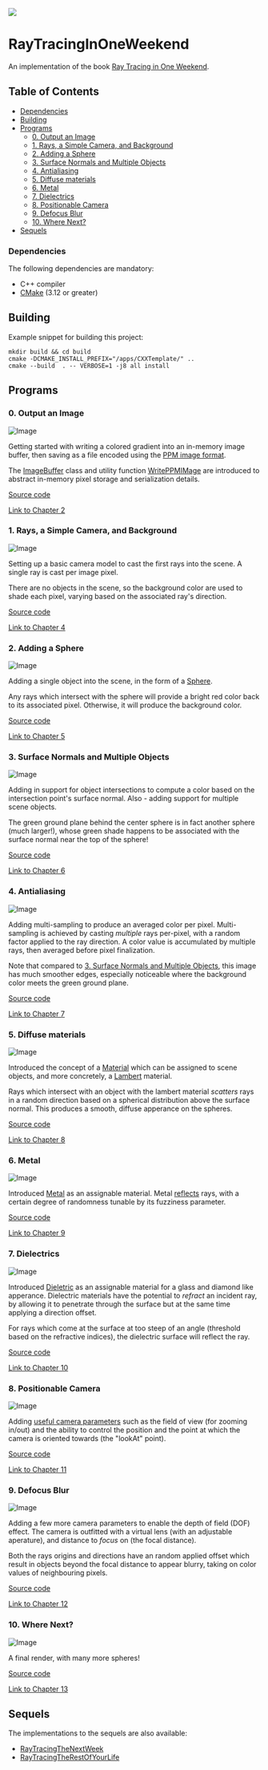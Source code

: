 <a href="https://github.com/moddyz/RayTracingInOneWeekend/actions?query=workflow%3A%22Build+and+test%22"><img src="https://github.com/moddyz/RayTracingInOneWeekend/workflows/Build%20and%20test/badge.svg"/></a>

# RayTracingInOneWeekend

An implementation of the book [Ray Tracing in One Weekend](https://raytracing.github.io/books/RayTracingInOneWeekend.html).  

## Table of Contents

- [Dependencies](#dependencies)
- [Building](#building)
- [Programs](#programs)
  * [0. Output an Image](#0-output-an-image)
  * [1. Rays, a Simple Camera, and Background](#1-rays-a-simple-camera-and-background)
  * [2. Adding a Sphere](#2-adding-a-sphere)
  * [3. Surface Normals and Multiple Objects](#3-surface-normals-and-multiple-objects)
  * [4. Antialiasing](#4-antialiasing)
  * [5. Diffuse materials](#5-diffuse-materials)
  * [6. Metal](#6-metal)
  * [7. Dielectrics](#7-dielectrics)
  * [8. Positionable Camera](#8-positionable-camera)
  * [9. Defocus Blur](#9-defocus-blur)
  * [10. Where Next?](#10-where-next)
- [Sequels](#sequels)

### Dependencies

The following dependencies are mandatory:
- C++ compiler
- [CMake](https://cmake.org/documentation/) (3.12 or greater)

## Building

Example snippet for building this project:
```
mkdir build && cd build
cmake -DCMAKE_INSTALL_PREFIX="/apps/CXXTemplate/" ..
cmake --build  . -- VERBOSE=1 -j8 all install
```

## Programs

### 0. Output an Image

![Image](./src/0_outputAnImage/output.png)

Getting started with writing a colored gradient into an in-memory image buffer, then saving 
as a file encoded using the [PPM image format](https://en.wikipedia.org/wiki/Netpbm#PPM_example).

The [ImageBuffer](https://moddyz.github.io/RayTracingInOneWeekend/classImageBuffer.html) class and utility function [WritePPMIMage](https://moddyz.github.io/RayTracingInOneWeekend/ppmImageWriter_8h.html#a13c10c95d78b09e978f74f8688543f34) are introduced to abstract in-memory pixel storage and serialization details.

[Source code](./src/0_outputAnImage/main.cpp)

[Link to Chapter 2](https://raytracing.github.io/books/RayTracingInOneWeekend.html#outputanimage)

### 1. Rays, a Simple Camera, and Background

![Image](./src/1_raysCameraAndBackground/output.png)

Setting up a basic camera model to cast the first rays into the scene.  A single ray is cast per image pixel.  

There are no objects in the scene, so the background color are used to shade each pixel, varying based on the associated ray's direction.

[Source code](./src/1_raysCameraAndBackground/main.cpp)

[Link to Chapter 4](https://raytracing.github.io/books/RayTracingInOneWeekend.html#rays,asimplecamera,andbackground)

### 2. Adding a Sphere

![Image](./src/2_addingASphere/output.png)

Adding a single object into the scene, in the form of a [Sphere](https://moddyz.github.io/RayTracingInOneWeekend/classSphere.html).  

Any rays which intersect with the sphere will provide a bright red color back to its associated pixel.  Otherwise, it will produce the background color.

[Source code](./src/2_addingASphere/main.cpp)

[Link to Chapter 5](https://raytracing.github.io/books/RayTracingInOneWeekend.html#addingasphere)

### 3. Surface Normals and Multiple Objects

![Image](./src/3_surfaceNormalsAndMultipleObjects/output.png)

Adding in support for object intersections to compute a color based on the intersection point's surface normal.  Also - adding support for multiple scene objects.  

The green ground plane behind the center sphere is in fact another sphere (much larger!), whose green shade happens to be associated with the surface normal near the top of the sphere!

[Source code](./src/3_surfaceNormalsAndMultipleObjects/main.cpp)

[Link to Chapter 6](https://raytracing.github.io/books/RayTracingInOneWeekend.html#surfacenormalsandmultipleobjects)

### 4. Antialiasing

![Image](./src/4_antialiasing/output.png)

Adding multi-sampling to produce an averaged color per pixel.  Multi-sampling is achieved by casting _multiple_ rays per-pixel, with a random factor applied to the ray direction.  A color value is accumulated by multiple rays, then averaged before pixel finalization.  

Note that compared to [3. Surface Normals and Multiple Objects](#3-surface-normals-and-multiple-objects), this image has much smoother edges, especially noticeable where the background color meets the green ground plane.

[Source code](./src/4_antialiasing/main.cpp)

[Link to Chapter 7](https://raytracing.github.io/books/RayTracingInOneWeekend.html#antialiasing)

### 5. Diffuse materials

![Image](./src/5_diffuseMaterials/output.png)

Introduced the concept of a [Material](https://moddyz.github.io/RayTracingInOneWeekend/classMaterial.html) which can be assigned to scene objects, and more concretely, a [Lambert](https://moddyz.github.io/RayTracingInOneWeekend/classLambert.html) material.

Rays which intersect with an object with the lambert material _scatters_ rays in a random direction based on a spherical distribution above the surface normal.  This produces a smooth, diffuse apperance on the spheres.

[Source code](./src/5_diffuseMaterials/main.cpp)

[Link to Chapter 8](https://raytracing.github.io/books/RayTracingInOneWeekend.html#diffusematerials)

### 6. Metal

![Image](./src/6_metal/output.png)

Introduced [Metal](https://moddyz.github.io/RayTracingInOneWeekend/classMetal.html) as an assignable material.  Metal [reflects](https://moddyz.github.io/RayTracingInOneWeekend/reflect_8h.html#ad109cf7d71820a1077469c16251e3ec9) rays, with a certain degree of randomness tunable by its fuzziness parameter.  

[Source code](./src/6_metal/main.cpp)

[Link to Chapter 9](https://raytracing.github.io/books/RayTracingInOneWeekend.html#metal)

### 7. Dielectrics

![Image](./src/7_dielectrics/output.png)

Introduced [Dieletric](https://moddyz.github.io/RayTracingInOneWeekend/classDielectric.html) as an assignable material for a glass and diamond like apperance.  Dielectric materials have the potential to _refract_ an incident ray, by allowing it to penetrate through the surface but at the same time applying a direction offset.  

For rays which come at the surface at too steep of an angle (threshold based on the refractive indices), the dielectric surface will reflect the ray.

[Source code](./src/7_dielectrics/main.cpp)

[Link to Chapter 10](https://raytracing.github.io/books/RayTracingInOneWeekend.html#dielectrics)

### 8. Positionable Camera

![Image](./src/8_positionableCamera/output.png)

Adding [useful camera parameters](https://moddyz.github.io/RayTracingInOneWeekend/classCamera.html#adb1a32d5db472508d3885ef142c64e02) such as the field of view (for zooming in/out) and the ability to control the position and the point at which the camera is oriented towards (the "lookAt" point).

[Source code](./src/8_positionableCamera/main.cpp)

[Link to Chapter 11](https://raytracing.github.io/books/RayTracingInOneWeekend.html#positionablecamera)

### 9. Defocus Blur

![Image](./src/9_defocusBlur/output.png)

Adding a few more camera parameters to enable the depth of field (DOF) effect.  The camera is outfitted with a virtual lens (with an adjustable aperature), and distance to _focus_ on (the focal distance).  

Both the rays origins and directions have an random applied offset which result in objects beyond the focal distance to appear blurry, taking on color values of neighbouring pixels.

[Source code](./src/9_defocusBlur/main.cpp)

[Link to Chapter 12](https://raytracing.github.io/books/RayTracingInOneWeekend.html#defocusblur)

### 10. Where Next?

![Image](./src/10_whereNext/output.png)

A final render, with many more spheres!

[Source code](./src/10_whereNext/main.cpp)

[Link to Chapter 13](https://raytracing.github.io/books/RayTracingInOneWeekend.html#wherenext?)

## Sequels

The implementations to the sequels are also available:
- [RayTracingTheNextWeek](https://github.com/moddyz/RayTracingTheNextWeek)
- [RayTracingTheRestOfYourLife](https://github.com/moddyz/RayTracingTheRestOfYourLife)
